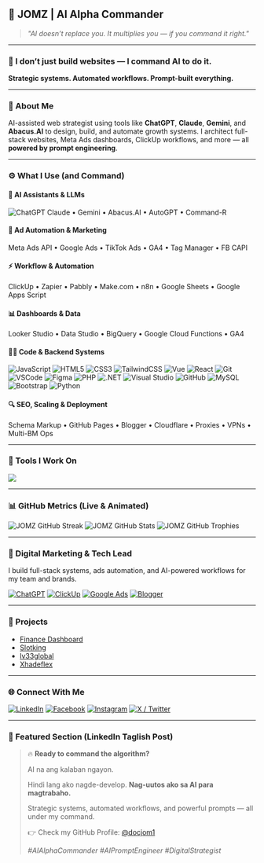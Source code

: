 ## 👑 JOMZ | AI Alpha Commander

> _"AI doesn’t replace you. It multiplies you — if you command it right."_

---

### 🤖 I don’t just build websites — I **command AI** to do it.
**Strategic systems. Automated workflows. Prompt-built everything.**

---

### 🧠 About Me
AI-assisted web strategist using tools like **ChatGPT**, **Claude**, **Gemini**, and **Abacus.AI** to design, build, and automate growth systems. 
I architect full-stack websites, Meta Ads dashboards, ClickUp workflows, and more — all **powered by prompt engineering**.

---

### ⚙️ What I Use (and Command)

#### 💬 AI Assistants & LLMs
![ChatGPT](https://img.shields.io/badge/-ChatGPT-10a37f?logo=openai&logoColor=white) 
Claude • Gemini • Abacus.AI • AutoGPT • Command-R

#### 📢 Ad Automation & Marketing
Meta Ads API • Google Ads • TikTok Ads • GA4 • Tag Manager • FB CAPI

#### ⚡ Workflow & Automation
ClickUp • Zapier • Pabbly • Make.com • n8n • Google Sheets • Google Apps Script

#### 📊 Dashboards & Data
Looker Studio • Data Studio • BigQuery • Google Cloud Functions • GA4

#### 👨‍💻 Code & Backend Systems
![JavaScript](https://img.shields.io/badge/-JavaScript-F7DF1E?logo=javascript&logoColor=black)
![HTML5](https://img.shields.io/badge/-HTML5-E34F26?logo=html5&logoColor=white)
![CSS3](https://img.shields.io/badge/-CSS3-1572B6?logo=css3&logoColor=white)
![TailwindCSS](https://img.shields.io/badge/-Tailwind-06B6D4?logo=tailwindcss&logoColor=white)
![Vue](https://img.shields.io/badge/-Vue-4FC08D?logo=vue.js&logoColor=white)
![React](https://img.shields.io/badge/-React-61DAFB?logo=react&logoColor=black)
![Git](https://img.shields.io/badge/-Git-F05032?logo=git&logoColor=white)
![VSCode](https://img.shields.io/badge/-VSCode-007ACC?logo=visualstudiocode&logoColor=white)
![Figma](https://img.shields.io/badge/-Figma-F24E1E?logo=figma&logoColor=white)
![PHP](https://img.shields.io/badge/-PHP-777BB4?logo=php&logoColor=white)
![.NET](https://img.shields.io/badge/-.NET-512BD4?logo=dotnet&logoColor=white)
![Visual Studio](https://img.shields.io/badge/-VisualStudio-5C2D91?logo=visualstudio&logoColor=white)
![GitHub](https://img.shields.io/badge/-GitHub-181717?logo=github&logoColor=white)
![MySQL](https://img.shields.io/badge/-MySQL-4479A1?logo=mysql&logoColor=white)
![Bootstrap](https://img.shields.io/badge/-Bootstrap-7952B3?logo=bootstrap&logoColor=white)
![Python](https://img.shields.io/badge/-Python-3776AB?logo=python&logoColor=white)

#### 🔍 SEO, Scaling & Deployment
Schema Markup • GitHub Pages • Blogger • Cloudflare • Proxies • VPNs • Multi-BM Ops

---

### 🔧 Tools I Work On
<p align="left">
  <img src="https://skillicons.dev/icons?i=js,html,css,tailwind,vue,react,git,vscode,figma,php,dotnet,vstudio,github,mysql,python,bootstrap,nodejs&theme=dark" />
</p>

---

### 📊 GitHub Metrics (Live & Animated)
![JOMZ GitHub Streak](https://github-readme-streak-stats.herokuapp.com?user=docjom1&theme=tokyonight&hide_border=true)
![JOMZ GitHub Stats](https://github-readme-stats.vercel.app/api?username=docjom1&show_icons=true&theme=tokyonight&hide_border=true)
![JOMZ GitHub Trophies](https://github-profile-trophy.vercel.app/?username=docjom1&theme=darkhub&column=7&margin-w=5&margin-h=5)

---

### 💼 Digital Marketing & Tech Lead
I build full-stack systems, ads automation, and AI-powered workflows for my team and brands.

[![ChatGPT](https://img.shields.io/badge/-ChatGPT-10a37f?logo=openai&logoColor=white)](https://chat.openai.com) 
[![ClickUp](https://img.shields.io/badge/-ClickUp-7b68ee?logo=clickup&logoColor=white)](https://clickup.com) 
[![Google Ads](https://img.shields.io/badge/-Google%20Ads-34a853?logo=googleads&logoColor=white)](https://ads.google.com) 
[![Blogger](https://img.shields.io/badge/-Blogger-ff5722?logo=blogger&logoColor=white)](https://blogger.com)

---

### 🚀 Projects
- [Finance Dashboard](https://github.com/docjom1/finance_dashboard)
- [Slotking](https://github.com/docjom1/Slotking)
- [lv33global](https://github.com/docjom1/lv33global)
- [Xhadeflex](https://github.com/docjom1/xhadeflex)

---

### 🌐 Connect With Me
[![LinkedIn](https://img.shields.io/badge/-LinkedIn-0a66c2?logo=linkedin&logoColor=white)](https://linkedin.com/in/jomztalks)
[![Facebook](https://img.shields.io/badge/-Facebook-1877f2?logo=facebook&logoColor=white)](https://facebook.com/jomztalks101)
[![Instagram](https://img.shields.io/badge/-Instagram-e4405f?logo=instagram&logoColor=white)](https://instagram.com/jhomel101)
[![X / Twitter](https://img.shields.io/badge/-X-black?logo=twitter&logoColor=white)](https://x.com/jomztalks)

---

### 🌟 Featured Section (LinkedIn Taglish Post)

> 🔥 **Ready to command the algorithm?**
>
> AI na ang kalaban ngayon.
>
> Hindi lang ako nagde-develop. **Nag-uutos ako sa AI para magtrabaho.**
>
> Strategic systems, automated workflows, and powerful prompts — all under my command.
>
> 👉 Check my GitHub Profile: [@docjom1](https://github.com/docjom1)
> 
> _#AIAlphaCommander #AIPromptEngineer #DigitalStrategist_

